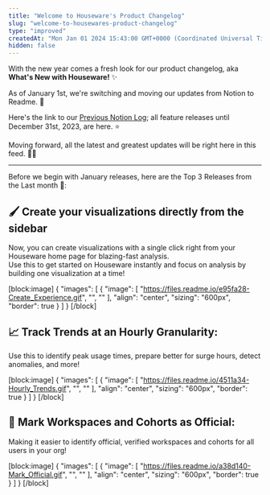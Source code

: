 ```yaml
---
title: "Welcome to Houseware's Product Changelog"
slug: "welcome-to-housewares-product-changelog"
type: "improved"
createdAt: "Mon Jan 01 2024 15:43:00 GMT+0000 (Coordinated Universal Time)"
hidden: false
---
```

With the new year comes a fresh look for our product changelog, aka **What's New with Houseware!** :sparkles:

As of January 1st, we're switching and moving our updates from Notion to Readme. :rocket:

Here's the link to our [Previous Notion Log](https://www.notion.so/houseware/Houseware-What-s-new-000ef5fec6a54b80b63d34f9952446cf?pvs=4); all feature releases until December 31st, 2023, are here. :star:

Moving forward, all the latest and greatest updates will be right here in this feed. :memo::rocket:

***

Before we begin with January releases, here are the Top 3 Releases from the Last month :star2::

## 🖌 Create your visualizations directly from the sidebar

Now, you can create visualizations with a single click right from your Houseware home page for blazing-fast analysis.  
Use this to get started on Houseware instantly and focus on analysis by building one visualization at a time!

[block:image]
{
  "images": [
    {
      "image": [
        "https://files.readme.io/e95fa28-Create_Experience.gif",
        "",
        ""
      ],
      "align": "center",
      "sizing": "600px",
      "border": true
    }
  ]
}
[/block]




## 📈 Track Trends at an Hourly Granularity: 

Use this to identify peak usage times, prepare better for surge hours, detect anomalies, and more!

[block:image]
{
  "images": [
    {
      "image": [
        "https://files.readme.io/4511a34-Hourly_Trends.gif",
        "",
        ""
      ],
      "align": "center",
      "sizing": "600px",
      "border": true
    }
  ]
}
[/block]




## 📌 Mark Workspaces and Cohorts as Official: 

Making it easier to identify official, verified workspaces and cohorts for all users in your org!

[block:image]
{
  "images": [
    {
      "image": [
        "https://files.readme.io/a38d140-Mark_Official.gif",
        "",
        ""
      ],
      "align": "center",
      "sizing": "600px",
      "border": true
    }
  ]
}
[/block]